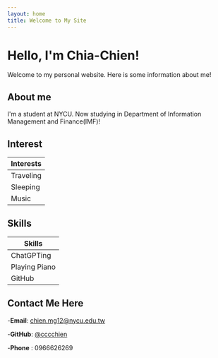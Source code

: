 ```yaml
---
layout: home
title: Welcome to My Site
---
```


# Hello, I'm Chia-Chien!

Welcome to my personal website. Here is some  information about me!

## About me

I'm a student at NYCU. Now studying in Department of Information Management and Finance(IMF)!

## Interest

| Interests |
|-----------|
| Traveling |
| Sleeping  |
| Music     |

## Skills

| Skills |
|--------|
| ChatGPTing |
| Playing Piano |
| GitHub |

## Contact Me Here

-**Email**: [chien.mg12@nycu.edu.tw](mailto:chien.mg12@nycu.edu.tw)

-**GitHub**: [@cccchien](https://github.com/cccchien)

-**Phone** : 0966626269
